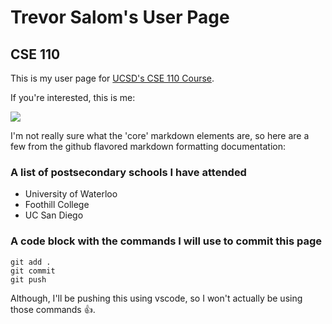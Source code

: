 # Trevor Salom's User Page
## CSE 110

This is my user page for [UCSD's CSE 110 Course](https://www.ucsd.edu/catalog/courses/CSE.html#cse110).

If you're interested, this is me: 

![](https://avatars1.githubusercontent.com/u/5800114?s=460&u=868da050923bf196c03e5914fe411ed8c001e0a8&v=4)

I'm not really sure what the 'core' markdown elements are, so here are a few from the github flavored markdown formatting documentation:

### A list of postsecondary schools I have attended

 - University of Waterloo
 - Foothill College
 - UC San Diego

### A code block with the commands I will use to commit this page

```
git add .
git commit
git push
```

Although, I'll be pushing this using vscode, so I won't actually be using those commands :+1:.


